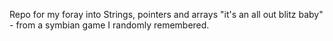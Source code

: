 Repo for my foray into Strings, pointers and arrays
"it's an all out blitz baby" - from a symbian game I randomly
remembered.